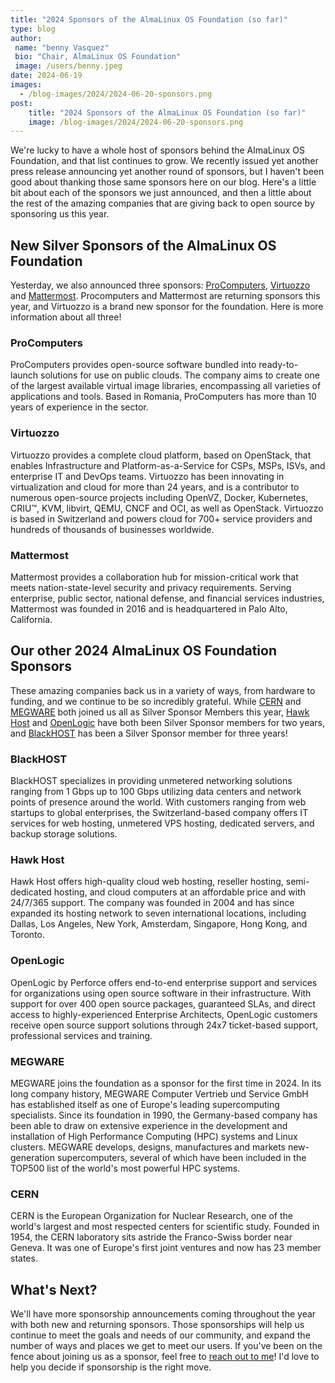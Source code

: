 ```yaml
---
title: "2024 Sponsors of the AlmaLinux OS Foundation (so far)"
type: blog
author: 
 name: "benny Vasquez"
 bio: "Chair, AlmaLinux OS Foundation"
 image: /users/benny.jpeg
date: 2024-06-19
images:
  - /blog-images/2024/2024-06-20-sponsors.png
post: 
    title: "2024 Sponsors of the AlmaLinux OS Foundation (so far)"
    image: /blog-images/2024/2024-06-20-sponsors.png
---
```


We're lucky to have a whole host of sponsors behind the AlmaLinux OS Foundation, and that list continues to grow. We recently issued yet another press release announcing yet another round of sponsors, but I haven't been good about thanking those same sponsors here on our blog. Here's a little bit about each of the sponsors we just announced, and then a little about the rest of the amazing companies that are giving back to open source by sponsoring us this year. 

## New Silver Sponsors of the AlmaLinux OS Foundation

Yesterday, we also announced three sponsors: [ProComputers](https://www.procomputers.com/), [Virtuozzo](https://www.virtuozzo.com/) and [Mattermost](https://mattermost.com/). Procomputers and Mattermost are returning sponsors this year, and Virtuozzo is a brand new sponsor for the foundation. Here is more information about all three!

### ProComputers

ProComputers provides open-source software bundled into ready-to-launch solutions for use on public clouds. The company aims to create one of the largest available virtual image libraries, encompassing all varieties of applications and tools. Based in Romania, ProComputers has more than 10 years of experience in the sector.

### Virtuozzo

Virtuozzo provides a complete cloud platform, based on OpenStack, that enables Infrastructure and Platform-as-a-Service for CSPs, MSPs, ISVs, and enterprise IT and DevOps teams. Virtuozzo has been innovating in virtualization and cloud for more than 24 years, and is a contributor to numerous open-source projects including OpenVZ, Docker, Kubernetes, CRIU™, KVM, libvirt, QEMU, CNCF and OCI, as well as OpenStack. Virtuozzo is based in Switzerland and powers cloud for 700+ service providers and hundreds of thousands of businesses worldwide.

### Mattermost

Mattermost provides a collaboration hub for mission-critical work that meets nation-state-level security and privacy requirements. Serving enterprise, public sector, national defense, and financial services industries, Mattermost was founded in 2016 and is headquartered in Palo Alto, California.

## Our other 2024 AlmaLinux OS Foundation Sponsors

These amazing companies back us in a variety of ways, from hardware to funding, and we continue to be so incredibly grateful. While [CERN](https://home.cern/) and [MEGWARE](https://megware.com/) both joined us all as Silver Sponsor Members this year, [Hawk Host](https://www.hawkhost.com/) and [OpenLogic](https://www.openlogic.com/) have both been Silver Sponsor members for two years, and [BlackHOST](https://black.host/) has been a Silver Sponsor member for three years!

### BlackHOST

BlackHOST specializes in providing unmetered networking solutions ranging from 1 Gbps up to 100 Gbps utilizing data centers and network points of presence around the world. With customers ranging from web startups to global enterprises, the Switzerland-based company offers IT services for web hosting, unmetered VPS hosting, dedicated servers, and backup storage solutions.

### Hawk Host

Hawk Host offers high-quality cloud web hosting, reseller hosting, semi-dedicated hosting, and cloud computers at an affordable price and with 24/7/365 support. The company was founded in 2004 and has since expanded its hosting network to seven international locations, including Dallas, Los Angeles, New York, Amsterdam, Singapore, Hong Kong, and Toronto.

### OpenLogic

OpenLogic by Perforce offers end-to-end enterprise support and services for organizations using open source software in their infrastructure. With support for over 400 open source packages, guaranteed SLAs, and direct access to highly-experienced Enterprise Architects, OpenLogic customers receive open source support solutions through 24x7 ticket-based support, professional services and training.

### MEGWARE

MEGWARE joins the foundation as a sponsor for the first time in 2024. In its long company history, MEGWARE Computer Vertrieb und Service GmbH has established itself as one of Europe's leading supercomputing specialists. Since its foundation in 1990, the Germany-based company has been able to draw on extensive experience in the development and installation of High Performance Computing (HPC) systems and Linux clusters. MEGWARE develops, designs, manufactures and markets new-generation supercomputers, several of which have been included in the TOP500 list of the world's most powerful HPC systems.

### CERN

CERN is the European Organization for Nuclear Research, one of the world's largest and most respected centers for scientific study. Founded in 1954, the CERN laboratory sits astride the Franco-Swiss border near Geneva. It was one of Europe's first joint ventures and now has 23 member states.

## What's Next?

We'll have more sponsorship announcements coming throughout the year with both new and returning sponsors. Those sponsorships will help us continue to meet the goals and needs of our community, and expand the number of ways and places we get to meet our users. If you've been on the fence about joining us as a sponsor, feel free to [reach out to me](mailto:benny@almalinux.org)! I'd love to help you decide if sponsorship is the right move.